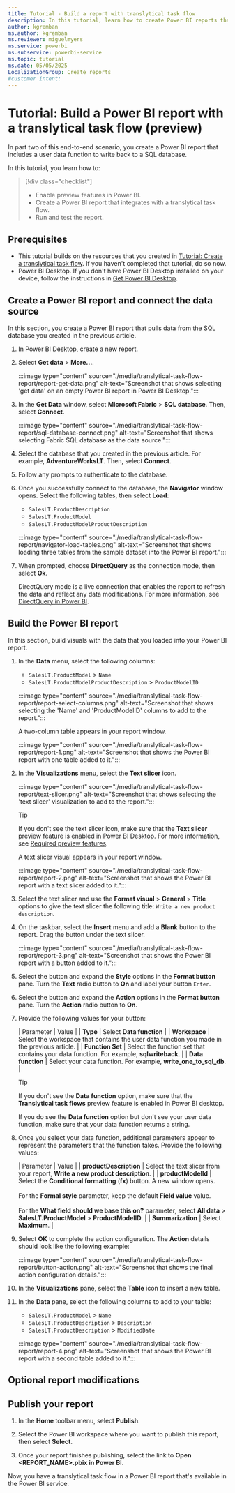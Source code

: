 ```yaml
---
title: Tutorial - Build a report with translytical task flow
description: In this tutorial, learn how to create Power BI reports that integrate translytical task flows that enable data write-back.
author: kgremban
ms.author: kgremban
ms.reviewer: miguelmyers
ms.service: powerbi
ms.subservice: powerbi-service
ms.topic: tutorial
ms.date: 05/05/2025
LocalizationGroup: Create reports
#customer intent:
---
```


# Tutorial: Build a Power BI report with a translytical task flow (preview)

In part two of this end-to-end scenario, you create a Power BI report that includes a user data function to write back to a SQL database.

In this tutorial, you learn how to:

> [!div class="checklist"]
> * Enable preview features in Power BI.
> * Create a Power BI report that integrates with a translytical task flow.
> * Run and test the report.

## Prerequisites

* This tutorial builds on the resources that you created in [Tutorial: Create a translytical task flow](./translytical-task-flow-create.md). If you haven't completed that tutorial, do so now.
* Power BI Desktop. If you don't have Power BI Desktop installed on your device, follow the instructions in [Get Power BI Desktop](../fundamentals/desktop-get-the-desktop.md).

## Create a Power BI report and connect the data source

In this section, you create a Power BI report that pulls data from the SQL database you created in the previous article.

1. In Power BI Desktop, create a new report.
1. Select **Get data** > **More...**.

   :::image type="content" source="./media/translytical-task-flow-report/report-get-data.png" alt-text="Screenshot that shows selecting 'get data' on an empty Power BI report in Power BI Desktop.":::

1. In the **Get Data** window, select **Microsoft Fabric** > **SQL database**. Then, select **Connect**.

   :::image type="content" source="./media/translytical-task-flow-report/sql-database-connect.png" alt-text="Screenshot that shows selecting Fabric SQL database as the data source.":::

1. Select the database that you created in the previous article. For example, **AdventureWorksLT**. Then, select **Connect**.

1. Follow any prompts to authenticate to the database.

1. Once you successfully connect to the database, the **Navigator** window opens. Select the following tables, then select **Load**:

   * `SalesLT.ProductDescription`
   * `SalesLT.ProductModel`
   * `SalesLT.ProductModelProductDescription`

   :::image type="content" source="./media/translytical-task-flow-report/navigator-load-tables.png" alt-text="Screenshot that shows loading three tables from the sample dataset into the Power BI report.":::

1. When prompted, choose **DirectQuery** as the connection mode, then select **Ok**.

   DirectQuery mode is a live connection that enables the report to refresh the data and reflect any data modifications. For more information, see [DirectQuery in Power BI](../connect-data/desktop-directquery-about.md).

## Build the Power BI report

In this section, build visuals with the data that you loaded into your Power BI report.

1. In the **Data** menu, select the following columns:

   * `SalesLT.ProductModel` > `Name`
   * `SalesLT.ProductModelProductDescription` > `ProductModelID`

   :::image type="content" source="./media/translytical-task-flow-report/report-select-columns.png" alt-text="Screenshot that shows selecting the 'Name' and 'ProductModelID' columns to add to the report.":::

   A two-column table appears in your report window.

   :::image type="content" source="./media/translytical-task-flow-report/report-1.png" alt-text="Screenshot that shows the Power BI report with one table added to it.":::

1. In the **Visualizations** menu, select the **Text slicer** icon.

   :::image type="content" source="./media/translytical-task-flow-report/text-slicer.png" alt-text="Screenshot that shows selecting the 'text slicer' visualization to add to the report.":::

   >[!TIP]
   >If you don't see the text slicer icon, make sure that the **Text slicer** preview feature is enabled in Power BI Desktop. For more information, see [Required preview features](./translytical-task-flow-overview.md#required-preview-features).

   A text slicer visual appears in your report window.

   :::image type="content" source="./media/translytical-task-flow-report/report-2.png" alt-text="Screenshot that shows the Power BI report with a text slicer added to it.":::

1. Select the text slicer and use the **Format visual** > **General** > **Title** options to give the text slicer the following title: `Write a new product description`.

1. On the taskbar, select the **Insert** menu and add a **Blank** button to the report. Drag the button under the text slicer.

   :::image type="content" source="./media/translytical-task-flow-report/report-3.png" alt-text="Screenshot that shows the Power BI report with a button added to it.":::

1. Select the button and expand the **Style** options in the **Format button** pane. Turn the **Text** radio button to **On** and label your button `Enter`.

1. Select the button and expand the **Action** options in the **Format button** pane. Turn the **Action** radio button to **On**.

1. Provide the following values for your button:

   | Parameter | Value |
   | **Type** | Select **Data function** |
   | **Workspace** | Select the workspace that contains the user data function you made in the previous article. |
   | **Function Set** | Select the function set that contains your data function. For example, **sqlwriteback**. |
   | **Data function** | Select your data function. For example, **write_one_to_sql_db**. |

   >[!TIP]
   >If you don't see the **Data function** option, make sure that the **Translytical task flows** preview feature is enabled in Power BI desktop.
   >
   >If you do see the **Data function** option but don't see your user data function, make sure that your data function returns a string.

1. Once you select your data function, additional parameters appear to represent the parameters that the function takes. Provide the following values:

   | Parameter | Value |
   | **productDescription** | Select the text slicer from your report, **Write a new product description**. |
   | **productModelId** | Select the **Conditional formatting** (**fx**) button. A new window opens.<br><br>For the **Formal style** parameter, keep the default **Field value** value.<br><br>For the **What field should we base this on?** parameter, select **All data** > **SalesLT.ProductModel** > **ProductModelID**. |
   | **Summarization** | Select **Maximum**. |

1. Select **OK** to complete the action configuration. The **Action** details should look like the following example:

   :::image type="content" source="./media/translytical-task-flow-report/button-action.png" alt-text="Screenshot that shows the final action configuration details.":::

1. In the **Visualizations** pane, select the **Table** icon to insert a new table.

1. In the **Data** pane, select the following columns to add to your table:

   * `SalesLT.ProductModel` > `Name`
   * `SalesLT.ProductDescription` > `Description`
   * `SalesLT.ProductDescription` > `ModifiedDate`

   :::image type="content" source="./media/translytical-task-flow-report/report-4.png" alt-text="Screenshot that shows the Power BI report with a second table added to it.":::

## Optional report modifications


## Publish your report

1. In the **Home** toolbar menu, select **Publish**.

1. Select the Power BI workspace where you want to publish this report, then select **Select**.

1. Once your report finishes publishing, select the link to **Open <REPORT_NAME>.pbix in Power BI**.

Now, you have a translytical task flow in a Power BI report that's available in the Power BI service.




